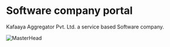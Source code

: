 # Software company portal
Kafaaya Aggregator Pvt. Ltd. a service based Software company.

![MasterHead](https://www.radiustheme.com/wp-content/uploads/2023/12/Best-Software-Company-Website-Templates.jpg)
